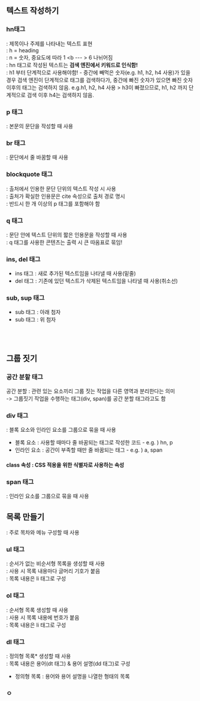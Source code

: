 ## 텍스트 작성하기
### hn태그 
: 제목이나 주제를 나타내는 텍스트 표현 <br/>
: h = heading <br/>
: n = 숫자, 중요도에 따라 1 <b --- > 6 나뉘어짐<br/>
: hn 태그로 작성된 텍스트는 <b> 검색 엔진에서 키워드로 인식함!</b> <br/>
: h1 부터 단계적으로 사용해야함! - 중간에 빼먹은 숫자(e.g. h1, h2, h4 사용)가 있을 경우 검색 엔진이 단계적으로 태그를 검색하다가, 중간에 빠진 숫자가 있으면 빠진 숫자 이후의 태그는 검색하지 않음.
e.g.h1, h2, h4 사용 > h3이 빠졌으므로, h1, h2 까지 단계적으로 검색 이후 h4는 검색하지 않음.<br/>

### p 태그
: 본문의 문단을 작성할 때 사용 <br/>

### br 태그
: 문단에서 줄 바꿈할 때 사용<br/>

### blockquote 태그
: 출처에서 인용한 문단 단위의 텍스트 작성 시 사용<br/>
: 출처가 확실한 인용문은 cite 속성으로 출처 경로 명시<br/>
: 반드시 한 개 이상의 p 태그를 포함해야 함<br/>

### q 태그
: 문단 안에 텍스트 단위의 짧은 인용문을 작성할 때 사용<br/>
: q 태그를 사용한 콘텐츠는 출력 시 큰 따옴표로 묶임!<br/>

### ins, del 태그
- ins 태그 : 새로 추가된 텍스트임을 나타낼 때 사용(밑줄)
- del 태그 : 기존에 있던 텍스트가 삭제된 텍스트임을 나타낼 때 사용(취소선)

### sub, sup 태그
- sub 태그 : 아래 첨자
- sub 태그 : 위 첨자

<br/>
<br/>

## 그룹 짓기
### 공간 분할 태그
공간 분할 : 관련 있는 요소끼리 그룹 짓는 작업을 다른 영역과 분리한다는 의미 <br/>
-> 그룹짓기 작업을 수행하는 태그(div, span)를 공간 분할 태그라고도 함

### div 태그
: 블록 요소와 인라인 요소를 그룹으로 묶을 때 사용

- 블록 요소 : 사용할 때마다 줄 바꿈되는 태그로 작성한 코드
        - e.g. ) hn, p
- 인라인 요소 : 공간이 부족할 때만 줄 바꿈되는 태그
        - e.g. ) a, span

#### class 속성 : CSS 적용을 위한 식별자로 사용하는 속성

### span 태그
: 인라인 요소를 그룹으로 묶을 때 사용


## 목록 만들기
: 주로 목차와 메뉴 구성할 때 사용

### ul 태그
: 순서가 없는 비순서형 목록을 생성할 때 사용 <br/>
: 사용 시 목록 내용마다 글머리 기호가 붙음<br/>
: 목록 내용은 li 태그로 구성<br/>

### ol 태그
: 순서형 목록 생성할 때 사용<br/>
: 사용 시 목록 내용에 번호가 붙음<br/>
: 목록 내용은 li 태그로 구성<br/>

### dl 태그
: 정의형 목록* 생성할 때 사용<br/>
: 목록 내용은 용어(dt 태그) & 용어 설명(dd 태그)로 구성

* 정의형 목록 : 용어와 용어 설명을 나열한 형태의 목록<br/>

### ㅇ

